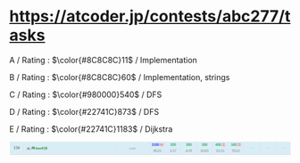 # https://atcoder.jp/contests/abc277/tasks

A / Rating : $\color{#8C8C8C}11$ / Implementation

B / Rating : $\color{#8C8C8C}60$ / Implementation, strings

C / Rating : $\color{#980000}540$ / DFS

D / Rating : $\color{#22741C}873$ / DFS

E / Rating : $\color{#22741C}1183$ / Dijkstra

![My Image](https://github.com/kss418/Atcoder/blob/main/ABC/Images/Standings/277.png)
